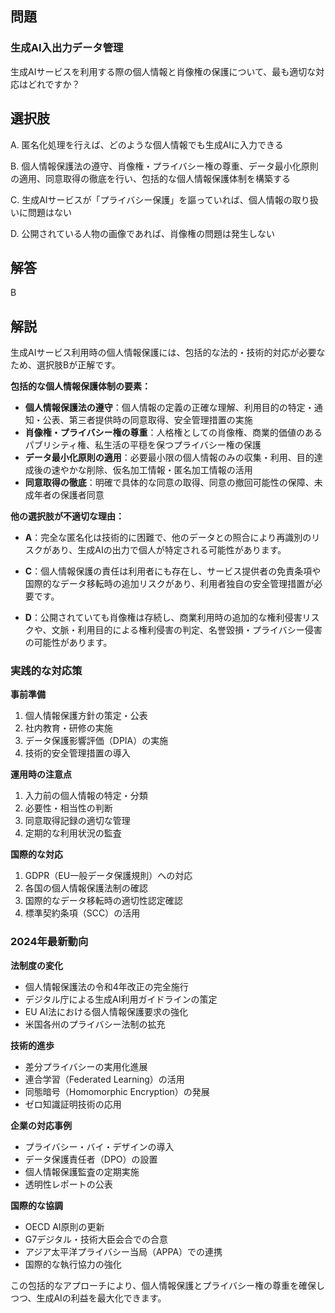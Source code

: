 ## 問題
### 生成AI入出力データ管理
生成AIサービスを利用する際の個人情報と肖像権の保護について、最も適切な対応はどれですか？

## 選択肢
A. 匿名化処理を行えば、どのような個人情報でも生成AIに入力できる

B. 個人情報保護法の遵守、肖像権・プライバシー権の尊重、データ最小化原則の適用、同意取得の徹底を行い、包括的な個人情報保護体制を構築する

C. 生成AIサービスが「プライバシー保護」を謳っていれば、個人情報の取り扱いに問題はない

D. 公開されている人物の画像であれば、肖像権の問題は発生しない

## 解答
B

## 解説
生成AIサービス利用時の個人情報保護には、包括的な法的・技術的対応が必要なため、選択肢Bが正解です。

**包括的な個人情報保護体制の要素：**

- **個人情報保護法の遵守**：個人情報の定義の正確な理解、利用目的の特定・通知・公表、第三者提供時の同意取得、安全管理措置の実施
- **肖像権・プライバシー権の尊重**：人格権としての肖像権、商業的価値のあるパブリシティ権、私生活の平穏を保つプライバシー権の保護
- **データ最小化原則の適用**：必要最小限の個人情報のみの収集・利用、目的達成後の速やかな削除、仮名加工情報・匿名加工情報の活用
- **同意取得の徹底**：明確で具体的な同意の取得、同意の撤回可能性の保障、未成年者の保護者同意

**他の選択肢が不適切な理由：**

- **A**：完全な匿名化は技術的に困難で、他のデータとの照合により再識別のリスクがあり、生成AIの出力で個人が特定される可能性があります。

- **C**：個人情報保護の責任は利用者にも存在し、サービス提供者の免責条項や国際的なデータ移転時の追加リスクがあり、利用者独自の安全管理措置が必要です。

- **D**：公開されていても肖像権は存続し、商業利用時の追加的な権利侵害リスクや、文脈・利用目的による権利侵害の判定、名誉毀損・プライバシー侵害の可能性があります。

### 実践的な対応策

**事前準備**
1. 個人情報保護方針の策定・公表
2. 社内教育・研修の実施
3. データ保護影響評価（DPIA）の実施
4. 技術的安全管理措置の導入

**運用時の注意点**
1. 入力前の個人情報の特定・分類
2. 必要性・相当性の判断
3. 同意取得記録の適切な管理
4. 定期的な利用状況の監査

**国際的な対応**
1. GDPR（EU一般データ保護規則）への対応
2. 各国の個人情報保護法制の確認
3. 国際的なデータ移転時の適切性認定確認
4. 標準契約条項（SCC）の活用

### 2024年最新動向

**法制度の変化**
- 個人情報保護法の令和4年改正の完全施行
- デジタル庁による生成AI利用ガイドラインの策定
- EU AI法における個人情報保護要求の強化
- 米国各州のプライバシー法制の拡充

**技術的進歩**
- 差分プライバシーの実用化進展
- 連合学習（Federated Learning）の活用
- 同態暗号（Homomorphic Encryption）の発展
- ゼロ知識証明技術の応用

**企業の対応事例**
- プライバシー・バイ・デザインの導入
- データ保護責任者（DPO）の設置
- 個人情報保護監査の定期実施
- 透明性レポートの公表

**国際的な協調**
- OECD AI原則の更新
- G7デジタル・技術大臣会合での合意
- アジア太平洋プライバシー当局（APPA）での連携
- 国際的な執行協力の強化

この包括的なアプローチにより、個人情報保護とプライバシー権の尊重を確保しつつ、生成AIの利益を最大化できます。 